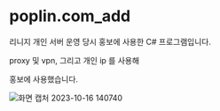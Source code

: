 # poplin.com_add

리니지 개인 서버 운영 당시 홍보에 사용한 C# 프로그램입니다.

proxy 및 vpn, 그리고 개인 ip 를 사용해

홍보에 사용했습니다.

![화면 캡처 2023-10-16 140740](https://github.com/sentimentalhoon/poplin.com_add/assets/51502498/3786d130-e8aa-42af-a797-03866f493623)
